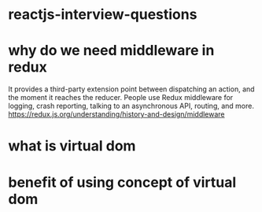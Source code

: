 # reactjs-interview-questions

# why do we need middleware in redux
It provides a third-party extension point between dispatching an action, and the moment it reaches the reducer. People use Redux middleware for logging, crash reporting, talking to an asynchronous API, routing, and more.
https://redux.js.org/understanding/history-and-design/middleware

# what is virtual dom
# benefit of using concept of virtual dom
